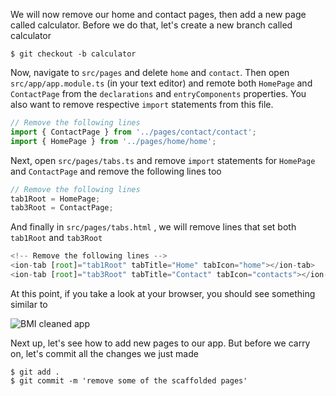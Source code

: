 We will now remove our home and contact pages, then add a new page called calculator. Before we do that, let's create a new branch called calculator

```shell
$ git checkout -b calculator
```

Now, navigate to `src/pages` and delete `home` and `contact`. Then open `src/app/app.module.ts` (in your text editor) and remote both `HomePage` and `ContactPage` from the `declarations` and `entryComponents` properties. You also want to remove respective `import` statements from this file.

```javascript
// Remove the following lines
import { ContactPage } from '../pages/contact/contact';
import { HomePage } from '../pages/home/home';
```

Next, open `src/pages/tabs.ts` and remove `import` statements for `HomePage` and `ContactPage` and remove the following lines too

```javascript
// Remove the following lines
tab1Root = HomePage;
tab3Root = ContactPage;
```

And finally in `src/pages/tabs.html` , we will remove lines that set both `tab1Root` and `tab3Root`

```javascript
<!-- Remove the following lines -->
<ion-tab [root]="tab1Root" tabTitle="Home" tabIcon="home"></ion-tab>
<ion-tab [root]="tab3Root" tabTitle="Contact" tabIcon="contacts"></ion-tab>
```

At this point, if you take a look at your browser, you should see something similar to

![BMI cleaned app](https://github.com/magnus-thor/ca_course/blob/cooper_challenge_AUT/images/bmi-cleaned-app.png)

Next up, let's see how to add new pages to our app. But before we carry on, let's commit all the changes we just made

```shell
$ git add .
$ git commit -m 'remove some of the scaffolded pages'
```